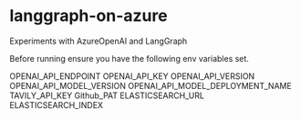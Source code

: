 # langgraph-on-azure
Experiments with AzureOpenAI and LangGraph

Before running ensure you have the following env variables set.

OPENAI_API_ENDPOINT
OPENAI_API_KEY
OPENAI_API_VERSION
OPENAI_API_MODEL_VERSION
OPENAI_API_MODEL_DEPLOYMENT_NAME
TAVILY_API_KEY
Github_PAT
ELASTICSEARCH_URL
ELASTICSEARCH_INDEX